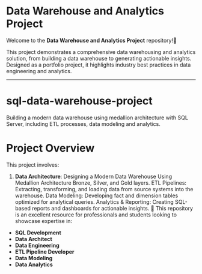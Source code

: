 # Data Warehouse and Analytics Project

Welcome to the **Data Warehouse and Analytics Project** repository!🚀

This project demonstrates a comprehensive data warehousing and analytics solution, from building a data warehouse to generating actionable insights. Designed as a portfolio project, it highlights industry best practices in data engineering and analytics.

---

# sql-data-warehouse-project
Building a modern data warehouse using medallion architecture with SQL Server, including ETL processes, data modeling and analytics.

# Project Overview
This project involves:

1. **Data Architecture**: Designing a Modern Data Warehouse Using Medallion Architecture Bronze, Silver, and Gold layers.
ETL Pipelines: Extracting, transforming, and loading data from source systems into the warehouse.
Data Modeling: Developing fact and dimension tables optimized for analytical queries.
Analytics & Reporting: Creating SQL-based reports and dashboards for actionable insights.
🎯 This repository is an excellent resource for professionals and students looking to showcase expertise in:

- **SQL Development**
- **Data Architect**
- **Data Engineering**
- **ETL Pipeline Developer**
- **Data Modeling**
- **Data Analytics**
